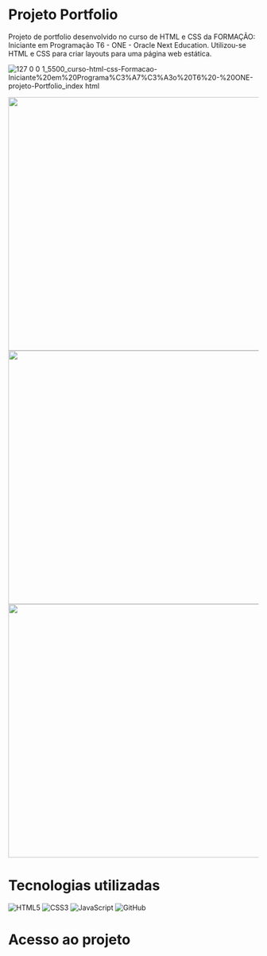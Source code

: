 # Projeto Portfolio
 Projeto de portfolio desenvolvido no curso de HTML e CSS da FORMAÇÃO: Iniciante em Programação T6 - ONE - Oracle Next Education.
 Utilizou-se HTML e CSS para criar layouts para uma página web estática.
 
 ![127 0 0 1_5500_curso-html-css-Formacao-Iniciante%20em%20Programa%C3%A7%C3%A3o%20T6%20-%20ONE-projeto-Portfolio_index html](https://github.com/Ana-Sato/curso-html-css-InicianteProgramacao-T6-ONE-projeto-Portfolio/assets/136610267/794d4aa1-9931-4fee-be1e-877697382fc4)
<div align= "center">
<img loading="lazy" height="510em" src="https://github.com/Ana-Sato/curso-html-css-InicianteProgramacao-T6-ONE-projeto-Portfolio/assets/136610267/7eab5c47-ff97-4d85-ba78-c1cf5145741f">
<img loading="lazy" height="510em" src="https://github.com/Ana-Sato/curso-html-css-InicianteProgramacao-T6-ONE-projeto-Portfolio/assets/136610267/3bb6a05b-7bd3-4855-a312-10ef7e4b3813"> 
<img loading="lazy" height="510em" src="https://github.com/Ana-Sato/curso-html-css-InicianteProgramacao-T6-ONE-projeto-Portfolio/assets/136610267/264c7f30-955b-4aaf-aa25-764f3964b1e0">
</div>

# Tecnologias utilizadas
![HTML5](https://img.shields.io/badge/HTML5-ff7f00?style=for-the-badge&logo=html5&logoColor=fff)
![CSS3](https://img.shields.io/badge/CSS3-264CE4?style=for-the-badge&logo=css3&logoColor=fff)
![JavaScript](https://img.shields.io/badge/JavaScript-f6d816?style=for-the-badge&logo=javascript&logoColor=fff)
![GitHub](https://img.shields.io/badge/-GitHub-000?style=for-the-badge&logo=github)&nbsp;
 # Acesso ao projeto
